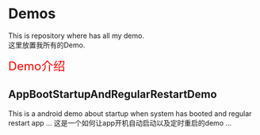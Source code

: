 # Demos
This is repository where has all my demo.<br/>
这里放置我所有的Demo.

<font color='red' size='5'>Demo介绍</font>

## AppBootStartupAndRegularRestartDemo

This is a android demo about startup when system has booted and regular restart app ...
这是一个如何让app开机自动启动以及定时重启的demo ...


